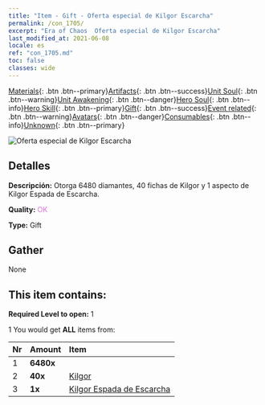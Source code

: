 ```yaml
---
title: "Item - Gift - Oferta especial de Kilgor Escarcha"
permalink: /con_1705/
excerpt: "Era of Chaos  Oferta especial de Kilgor Escarcha"
last_modified_at: 2021-06-08
locale: es
ref: "con_1705.md"
toc: false
classes: wide
---
```

 [Materials](/ItemsES/){: .btn .btn--primary}[Artifacts](/ItemsES/Artifacts/){: .btn .btn--success}[Unit Soul](/ItemsES/UnitSoul/){: .btn .btn--warning}[Unit Awakening](/ItemsES/UnitAwakening/){: .btn .btn--danger}[Hero Soul](/ItemsES/HeroSoul/){: .btn .btn--info}[Hero Skill](/ItemsES/HeroSkill/){: .btn .btn--primary}[Gift](/ItemsES/Gift/){: .btn .btn--success}[Event related](/ItemsES/Events/){: .btn .btn--warning}[Avatars](/ItemsES/Avatars/){: .btn .btn--danger}[Consumables](/ItemsES/Consumables/){: .btn .btn--info}[Unknown](/ItemsES/Unknown/){: .btn .btn--primary}

 ![Oferta especial de Kilgor Escarcha](/images/t/i_907321.png)

## Detalles
 **Descripción:** Otorga 6480 diamantes, 40 fichas de Kilgor y 1 aspecto de Kilgor Espada de Escarcha.

 **Quality:** <span style="color: #DA70D6">OK</span>

 **Type:** Gift

## Gather

  None

## This item contains:

 **Required Level to open:** 1

 1 You would get **ALL** items  from:

  | Nr | Amount |     Item    |
  |:---|:-------|:------------|
  | 1 |  **6480x** | <i class="fas fa-gem"/> |  | 
  | 2 |  **40x** | [Kilgor](/ItemsES/her_374/) |  | 
  | 3 |  **1x** | [Kilgor Espada de Escarcha](/ItemsES/con_1055/) |  | 
